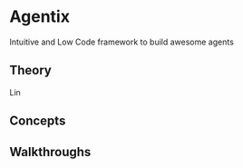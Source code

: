 
# Agentix

Intuitive and Low Code framework to build awesome agents

## Theory
Lin
## Concepts

## Walkthroughs
